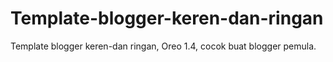 # Template-blogger-keren-dan-ringan
Template blogger keren-dan ringan, Oreo 1.4, cocok buat blogger pemula.
